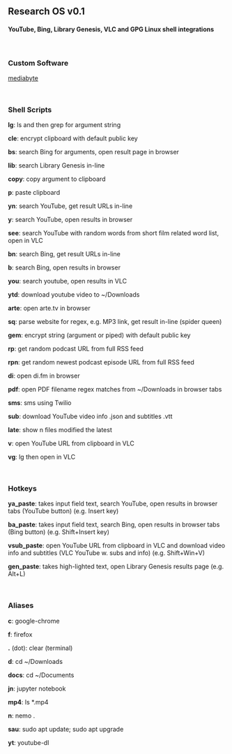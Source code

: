 ## Research OS v0.1
#### YouTube, Bing, Library Genesis, VLC and GPG Linux shell integrations

<br>

### Custom Software

[mediabyte](https://github.com/taext/mediabyte)

<br>

### Shell Scripts

**lg**: ls and then grep for argument string

**cle**: encrypt clipboard with default public key

**bs**: search Bing for arguments, open result page in browser

**lib**: search Library Genesis in-line

**copy**: copy argument to clipboard

**p**: paste clipboard

**yn**: search YouTube, get result URLs in-line

**y**: search YouTube, open results in browser

**see**: search YouTube with random words from short film related word list, open in VLC

**bn**: search Bing, get result URLs in-line

**b**: search Bing, open results in browser

**you**: search youtube, open results in VLC

**ytd**: download youtube video to ~/Downloads

**arte**: open arte.tv in browser

**sq**: parse website for regex, e.g. MP3 link, get result in-line (spider queen)

**gem**: encrypt string (argument or piped) with default public key

**rp**: get random podcast URL from full RSS feed

**rpn**: get random newest podcast episode URL from full RSS feed

**di**: open di.fm in browser

**pdf**: open PDF filename regex matches from ~/Downloads in browser tabs

**sms**: sms using Twilio

**sub**: download YouTube video info .json and subtitles .vtt

**late**: show n files modified the latest

**v**: open YouTube URL from clipboard in VLC

**vg**: lg then open in VLC

<br>


### Hotkeys

**ya_paste**: takes input field text, search YouTube, open results in browser tabs (YouTube button) (e.g. Insert key)

**ba_paste**: takes input field text, search Bing, open results in browser tabs (Bing button) (e.g. Shift+Insert key)

**vsub_paste**: open  YouTube URL from clipboard in VLC and download video info and subtitles (VLC YouTube w. subs and info) (e.g. Shift+Win+V)

**gen_paste**: takes high-lighted text, open Library Genesis results page (e.g. Alt+L)

<br>

### Aliases

**c**: google-chrome

**f**: firefox

**.** (dot): clear (terminal)

**d**: cd ~/Downloads

**docs**: cd ~/Documents

**jn**: jupyter notebook

**mp4**: ls *.mp4

**n**: nemo .

**sau**: sudo apt update; sudo apt upgrade

**yt**: youtube-dl

<br>
